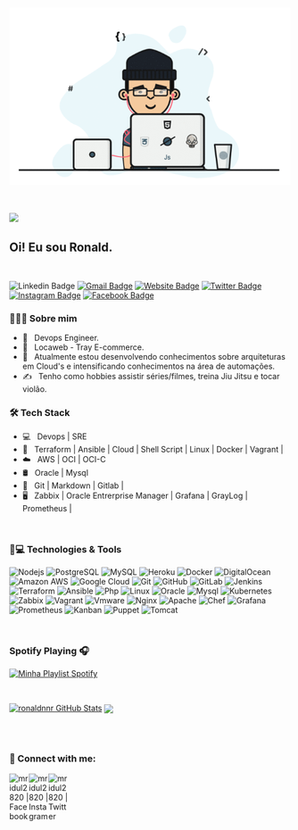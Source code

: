 

<p align="center">
<br><img src="https://github.com/ronaldnnr/ronaldnnr/blob/main/Developer.gif" width="800px"><br><br>
</p>
<br/>
<a href="https://linkedin.com/in/ahsankhan26" alt="LinkedIn">
        <img src="https://img.shields.io/badge/-LinkedIn-blue?style=flat-square&logo=linkedin" /></a>
<br/>


<h2> Oi! Eu sou Ronald.</h2>
<br/>

![Linkedin Badge](https://img.shields.io/badge/LinkedIn-blue?style=flat&logo=linkedin&labelColor=blue&link=https://www.linkedin.com/in/ronald-silva-dev) [![Gmail Badge](https://img.shields.io/badge/Gmail-red?style=flat-square&logo=Gmail&logoColor=white&link=mailto:ronaldnnr@gmail.com)](mailto:ronaldnnr@gmail.com) [![Website Badge](https://img.shields.io/badge/-Website-47CCCC?style=flat&logo=Google-Chrome&logoColor=white&link=https://medium.com/@ronaldnnr)](https://medium.com/@ronaldnnr) [![Twitter Badge](https://img.shields.io/badge/-Twitter-1ca0f1?style=flat&labelColor=1ca0f1&logo=twitter&logoColor=white&link=https://twitter.com/ronaldsilvannr)](https://twitter.com/ronaldsilvannr) [![Instagram Badge](https://img.shields.io/badge/-Instagram-E4405F?style=flat&logo=instagram&logoColor=white&link=https://instagram.com/ronaldsi1/)](https://instagram.com/ronaldsi1) [![Facebook Badge](https://img.shields.io/badge/-Facebook-1877f2?style=flat&logo=facebook&logoColor=white&link=https://facebook.com/nenemj)](https://facebook.com/nenemj)
<br/>

<h3> 👨🏻‍💻 Sobre mim </h3>

- 🤔 &nbsp; Devops Engineer.
- 💼 &nbsp; Locaweb - Tray E-commerce.
- 🌱 &nbsp; Atualmente estou desenvolvendo conhecimentos sobre arquiteturas em Cloud's e intensificando conhecimentos na área de automações.
- ✍️ &nbsp; Tenho como hobbies assistir séries/filmes, treina Jiu Jitsu e tocar violão.

<h3>🛠 Tech Stack</h3>

- 💻 &nbsp; Devops | SRE
- 🤖 &nbsp; Terraform | Ansible | Cloud | Shell Script | Linux | Docker | Vagrant |
- ☁️ &nbsp; AWS | OCI | OCI-C
- 🛢 &nbsp; Oracle | Mysql
- 🔧 &nbsp; Git | Markdown | Gitlab |
- 🖥 &nbsp; Zabbix | Oracle Entrerprise Manager | Grafana | GrayLog | Prometheus |

<br/>
<h3> 🚀💻 Technologies & Tools</h3>

![Nodejs](https://img.shields.io/badge/-Nodejs-black?style=flat-square&logo=Node.js)
![PostgreSQL](https://img.shields.io/badge/-PostgreSQL-336791?style=flat-square&logo=postgresql)
![MySQL](https://img.shields.io/badge/-MySQL-black?style=flat-square&logo=mysql)
![Heroku](https://img.shields.io/badge/-Heroku-430098?style=flat-square&logo=heroku)
![Docker](https://img.shields.io/badge/-Docker-black?style=flat-square&logo=docker)
![DigitalOcean](https://img.shields.io/badge/-Digital%20Ocean-darkblue?style=flat-square&logo=digitalocean)
![Amazon AWS](https://img.shields.io/badge/Amazon%20AWS-232F3E?style=flat-square&logo=amazon-aws)
![Google Cloud](https://img.shields.io/badge/Google%20Cloud-black?style=flat-square&logo=google-cloud)
![Git](https://img.shields.io/badge/-Git-black?style=flat-square&logo=git)
![GitHub](https://img.shields.io/badge/-GitHub-181717?style=flat-square&logo=github)
![GitLab](https://img.shields.io/badge/-GitLab-FCA121?style=flat-square&logo=gitlab)
![Jenkins](https://img.shields.io/badge/-Jenkins-darkblue?style=flat-square&logo=jenkins)
![Terraform](https://img.shields.io/badge/-Terraform-darkblue?style=flat-square&logo=terraform)
![Ansible](https://img.shields.io/badge/-Ansible-darkblue?style=flat-square&logo=ansible)
![Php](https://img.shields.io/badge/-Php-darkblue?style=flat-square&logo=php)
![Linux](https://img.shields.io/badge/-Linux-darkblue?style=flat-square&logo=linux)
![Oracle](https://img.shields.io/badge/-Oracle-darkblue?style=flat-square&logo=oracle)
![Mysql](https://img.shields.io/badge/-Mysql-darkblue?style=flat-square&logo=mysql)
![Kubernetes](https://img.shields.io/badge/-Kubernetes-darkblue?style=flat-square&logo=kubernetes)
![Zabbix](https://img.shields.io/badge/-Zabbix-darkblue?style=flat-square&logo=zabbix)
![Vagrant](https://img.shields.io/badge/-Vagrant-darkblue?style=flat-square&logo=vagrant)
![Vmware](https://img.shields.io/badge/-Vmware-darkblue?style=flat-square&logo=Vmware)
![Nginx](https://img.shields.io/badge/-Nginx-darkblue?style=flat-square&logo=Nginx)
![Apache](https://img.shields.io/badge/-Apache-darkblue?style=flat-square&logo=apache)
![Chef](https://img.shields.io/badge/-Chef-darkblue?style=flat-square&logo=Chef)
![Grafana](https://img.shields.io/badge/-Grafana-darkblue?style=flat-square&logo=grafana)
![Prometheus](https://img.shields.io/badge/-Prometheus-darkblue?style=flat-square&logo=prometheus)
![Kanban](https://img.shields.io/badge/-Kanban-darkblue?style=flat-square&logo=kanban)
![Puppet](https://img.shields.io/badge/-Puppet-darkblue?style=flat-square&logo=Puppet)
![Tomcat](https://img.shields.io/badge/-Tomcat-darkblue?style=flat-square&logo=Tomcat)



<br>

### Spotify Playing 🎧

[<img src="https://now-playing-codestackr.vercel.app/api/spotify-playing" alt="Minha Playlist Spotify" width="350" />](https://open.spotify.com/playlist/730LVp8FkCAwIQJXXBZTfQ)

<br/>


[![ronaldnnr GitHub Stats](https://github-readme-stats.vercel.app/api?username=ronaldnnr&show_icons=true)](https://github.com/ronaldnnr)
<a href="https://github.com/ronaldnnr">
  <img align="center" src="https://github-readme-stats.vercel.app/api/top-langs/?username=ronaldnnr&theme=light&hide_langs_below=1" />
</a>

<br/>

<br/>

### 🧧 Connect with me:

[<img align="left" alt="mridul2820 | Facebook" width="35px" src="https://mridul2820.github.io/github-assets/assets/social/facebook.svg" />][facebook]
[<img align="left" alt="mridul2820 | Instagram" width="35px" src="https://mridul2820.github.io/github-assets/assets/social/instagram.svg" />][instagram]
[<img align="left" alt="mridul2820 | Twitter" width="35px" src="https://mridul2820.github.io/github-assets/assets/social/twitter.svg" />][twitter]




[facebook]: https://www.facebook.com/nenemj/
[instagram]: https://www.instagram.com/ronaldsi1
[twitter]: https://twitter.com/ronaldsilvannr

[linkedin]: https://linkedin.com/in/ahsankhan26
